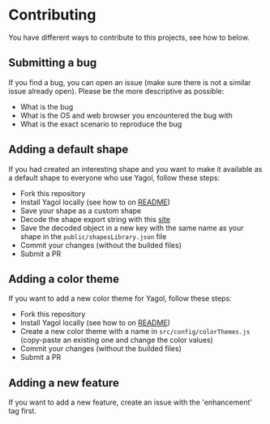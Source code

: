 # Contributing
You have different ways to contribute to this projects, see how to below.


## Submitting a bug
If you find a bug, you can open an issue (make sure there is not a similar issue already open). Please be the more descriptive as possible:

- What is the bug
- What is the OS and web browser you encountered the bug with
- What is the exact scenario to reproduce the bug


## Adding a default shape
If you had created an interesting shape and you want to make it available as a default shape to everyone who use Yagol, follow these steps:

- Fork this repository
- Install Yagol locally (see how to on [README](https://github.com/sarcadass/yagol/blob/master/README.md))
- Save your shape as a custom shape
- Decode the shape export string with this [site](https://www.base64decode.org/)
- Save the decoded object in a new key with the same name as your shape in the `public/shapesLibrary.json` file
- Commit your changes (without the builded files)
- Submit a PR


## Adding a color theme
If you want to add a new color theme for Yagol, follow these steps:

- Fork this repository
- Install Yagol locally (see how to on [README](https://github.com/sarcadass/yagol/blob/master/README.md))
- Create a new color theme with a name in `src/config/colorThemes.js` (copy-paste an existing one and change the color values)
- Commit your changes (without the builded files)
- Submit a PR


## Adding a new feature
If you want to add a new feature, create an issue with the 'enhancement' tag first.
